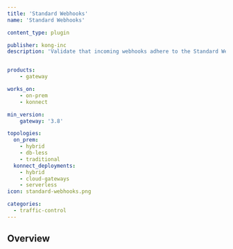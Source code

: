 ```yaml
---
title: 'Standard Webhooks'
name: 'Standard Webhooks'

content_type: plugin

publisher: kong-inc
description: 'Validate that incoming webhooks adhere to the Standard Webhooks specification, which Kong contributes to'


products:
    - gateway

works_on:
    - on-prem
    - konnect

min_version:
    gateway: '3.8'

topologies:
  on_prem:
    - hybrid
    - db-less
    - traditional
  konnect_deployments:
    - hybrid
    - cloud-gateways
    - serverless
icon: standard-webhooks.png

categories:
  - traffic-control
---
```


## Overview
